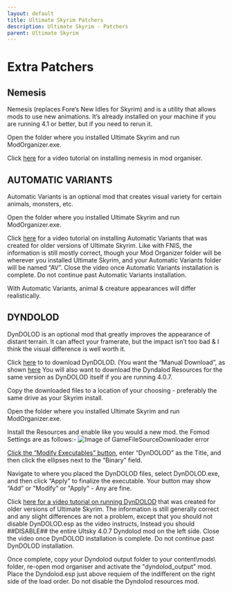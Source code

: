 ```yaml
---
layout: default
title: Ultimate Skyrim Patchers
description: Ultimate Skyrim - Patchers
parent: Ultimate Skyrim
---
```


# Extra Patchers

## Nemesis

Nemesis (replaces Fore’s New Idles for Skyrim) and is a utility that allows mods to use new animations. It’s already installed on your machine if you are running 4.1 or better, but if you need to rerun it.

Open the folder where you installed Ultimate Skyrim and run ModOrganizer.exe. 

Click [here](https://www.youtube.com/watch?v=ki2bghy2Mvo) for a video tutorial on installing nemesis in mod organiser.


## AUTOMATIC VARIANTS 

Automatic Variants is an optional mod that creates visual variety for certain animals, monsters, etc. 

Open the folder where you installed Ultimate Skyrim and run ModOrganizer.exe.

Click [here](https://youtu.be/thfOQIdW0Cg?t=814) for a video tutorial on installing Automatic Variants that was created for older versions of Ultimate Skyrim.
Like with FNIS, the information is still mostly correct, though your Mod Organizer folder will be wherever you installed Ultimate Skyrim, and your Automatic Variants folder will be named “AV”.
Close the video once Automatic Variants installation is complete. Do not continue past Automatic Variants installation.

With Automatic Variants, animal & creature appearances will differ realistically.


## DYNDOLOD 

DynDOLOD is an optional mod that greatly improves the appearance of distant terrain. It can affect your framerate, but the impact isn’t too bad & I think the visual difference is well worth it.

Click [here](https://www.nexusmods.com/skyrim/mods/59721?tab=files) to to download DynDOLOD. (You want the “Manual Download”, as shown [here](https://i.imgur.com/ONuUpNK.jpg) You will also want to download the Dyndalod Resources for the same version as DynDOLOD itself if you are running 4.0.7.

Copy the downloaded files to a location of your choosing - preferably the same drive as your Skyrim install.

Open the folder where you installed Ultimate Skyrim and run ModOrganizer.exe. 

Install the Resources and enable like you would a new mod. the Fomod Settings are as follows:-
![Image of GameFileSourceDownloader error](https://cdn.discordapp.com/attachments/566109104360390657/813849527169318922/gbGjikg.png)

[Click the “Modify Executables” button](https://i.imgur.com/urDHApv.jpg), enter “DynDOLOD” as the Title, and then click the ellipses next to the “Binary” field.

Navigate to where you placed the DynDOLOD files, select DynDOLOD.exe,  and then click “Apply” to finalize the executable.
Your button may show “Add” or "Modify” or "Apply" - Any are fine. 

Click [here for a video tutorial on running DynDOLOD](https://youtu.be/thfOQIdW0Cg?t=1130) that was created for older versions of Ultimate Skyrim.
The information is still generally correct and any slight differences are not a problem, except that you should not disable DynDOLOD.esp as the video instructs, Instead you should ##DISABLE## the entire Ultsky 4.0.7 Dyndolod mod on the left side. 
Close the video once DynDOLOD installation is complete. Do not continue past DynDOLOD installation.

Once complete, copy your Dyndolod output folder to your content\mods\ folder, re-open mod organiser and activate the "dyndolod_output" mod. Place the Dyndolod.esp just above requiem of the indifferent on the right side of the load order. Do not disable the Dyndolod resources mod. 
